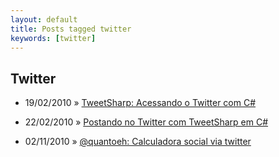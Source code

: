 ```yaml
---
layout: default
title: Posts tagged twitter
keywords: [twitter]
---
```

<h2 class="category">Twitter</h2>
<ul class="posts">
<li>
<p>
<span class="date">19/02/2010</span> &raquo; 
<a href="/blog/tweetsharp-acessando-o-twitter-com-c">TweetSharp: Acessando o Twitter com C#</a>
</p>
</li> 
<li>
<p>
<span class="date">22/02/2010</span> &raquo; 
<a href="/blog/postando-no-twitter-com-tweetsharp-em-c">Postando no Twitter com TweetSharp em C#</a>
</p>
</li> 
<li>
<p>
<span class="date">02/11/2010</span> &raquo; 
<a href="/blog/quantoeh-calculadora-social-via-twitter">@quantoeh: Calculadora social via twitter</a>
</p>
</li> 
</ul>
